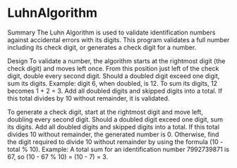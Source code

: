 # LuhnAlgorithm
Summary
The Luhn Algorithm is used to validate identification numbers against accidental errors with its digits.
This program validates a full number including its check digit, or generates a check digit for a number.

Design
To validate a number, the algorithm starts at the rightmost digit (the check digit) and moves left once. From this position just left of the check digit, 
double every second digit. Should a doubled digit exceed one digit, sum its digits.
Example: digit 6, when doubled, is 12. To sum its digits, 12 becomes 1 + 2 = 3.
Add all doubled digits and skipped digits into a total. If this total divides by 10 without remainder, it is validated.

To generate a check digit, start at the rightmost digit and move left, doubling every second digit. Should a doubled digit exceed one digit, sum its digits.
Add all doubled digits and skipped digits into a total. If this total divides 10 without remainder, the generated number is 0. Otherwise, find the digit
required to divide 10 without remainder by using the formula (10 - total % 10).
Example: A total sum for an identification number 7992739871 is 67, so (10 - 67 % 10) = (10 - 7) = 3.
